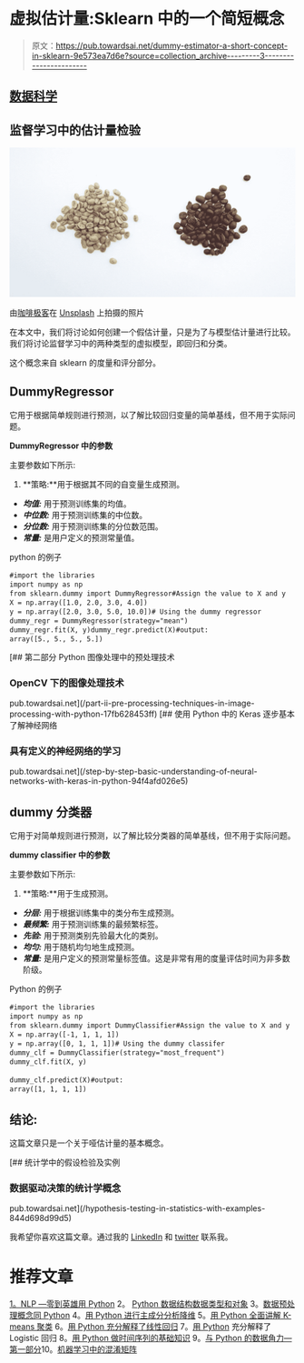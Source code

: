 # 虚拟估计量:Sklearn 中的一个简短概念

> 原文：<https://pub.towardsai.net/dummy-estimator-a-short-concept-in-sklearn-9e573ea7d6e?source=collection_archive---------3----------------------->

## [数据科学](https://towardsai.net/p/category/data-science)

## 监督学习中的估计量检验

![](img/19d3bbb95a3edd1c3fba57177b180daa.png)

由[咖啡极客](https://unsplash.com/@coffeegeek?utm_source=medium&utm_medium=referral)在 [Unsplash](https://unsplash.com?utm_source=medium&utm_medium=referral) 上拍摄的照片

在本文中，我们将讨论如何创建一个假估计量，只是为了与模型估计量进行比较。我们将讨论监督学习中的两种类型的虚拟模型，即回归和分类。

这个概念来自 sklearn 的度量和评分部分。

## DummyRegressor

它用于根据简单规则进行预测，以了解比较回归变量的简单基线，但不用于实际问题。

**DummyRegressor 中的参数**

主要参数如下所示:

1.  **策略:**用于根据其不同的自变量生成预测。

*   ***均值:*** 用于预测训练集的均值。
*   ***中位数:*** 用于预测训练集的中位数。
*   ***分位数:*** 用于预测训练集的分位数范围。
*   ***常量:*** 是用户定义的预测常量值。

python 的例子

```
#import the libraries
import numpy as np
from sklearn.dummy import DummyRegressor#Assign the value to X and y
X = np.array([1.0, 2.0, 3.0, 4.0])
y = np.array([2.0, 3.0, 5.0, 10.0])# Using the dummy regressor
dummy_regr = DummyRegressor(strategy="mean")
dummy_regr.fit(X, y)dummy_regr.predict(X)#output:
array([5., 5., 5., 5.])
```

[](/part-ii-pre-processing-techniques-in-image-processing-with-python-17fb628453ff) [## 第二部分 Python 图像处理中的预处理技术

### OpenCV 下的图像处理技术

pub.towardsai.net](/part-ii-pre-processing-techniques-in-image-processing-with-python-17fb628453ff) [](/step-by-step-basic-understanding-of-neural-networks-with-keras-in-python-94f4afd026e5) [## 使用 Python 中的 Keras 逐步基本了解神经网络

### 具有定义的神经网络的学习

pub.towardsai.net](/step-by-step-basic-understanding-of-neural-networks-with-keras-in-python-94f4afd026e5) 

## dummy 分类器

它用于对简单规则进行预测，以了解比较分类器的简单基线，但不用于实际问题。

**dummy classifier 中的参数**

主要参数如下所示:

1.  **策略:**用于生成预测。

*   ***分层:*** 用于根据训练集中的类分布生成预测。
*   ***最频繁:*** 用于预测训练集的最频繁标签。
*   ***先验:*** 用于预测类别先验最大化的类别。
*   ***均匀:*** 用于随机均匀地生成预测。
*   ***常量:*** 是用户定义的预测常量标签值。这是非常有用的度量评估时间为非多数阶级。

Python 的例子

```
#import the libraries
import numpy as np
from sklearn.dummy import DummyClassifier#Assign the value to X and y
X = np.array([-1, 1, 1, 1])
y = np.array([0, 1, 1, 1])# Using the dummy classifer
dummy_clf = DummyClassifier(strategy="most_frequent")
dummy_clf.fit(X, y)

dummy_clf.predict(X)#output:
array([1, 1, 1, 1])
```

## 结论:

这篇文章只是一个关于哑估计量的基本概念。

[](/hypothesis-testing-in-statistics-with-examples-844d698d99d5) [## 统计学中的假设检验及实例

### 数据驱动决策的统计学概念

pub.towardsai.net](/hypothesis-testing-in-statistics-with-examples-844d698d99d5) 

我希望你喜欢这篇文章。通过我的 [LinkedIn](https://www.linkedin.com/in/data-scientist-95040a1ab/) 和 [twitter](https://twitter.com/amitprius) 联系我。

# 推荐文章

[1。NLP —零到英雄用 Python](https://medium.com/towards-artificial-intelligence/nlp-zero-to-hero-with-python-2df6fcebff6e?sk=2231d868766e96b13d1e9d7db6064df1)
2。 [Python 数据结构数据类型和对象](https://medium.com/towards-artificial-intelligence/python-data-structures-data-types-and-objects-244d0a86c3cf?sk=42f4b462499f3fc3a160b21e2c94dba6)
3。[数据预处理概念同 Python](/data-preprocessing-concepts-with-python-b93c63f14bb6?source=friends_link&sk=5cc4ac66c6c02a6f02077fd43df9681a)
4。[用 Python 进行主成分分析降维](/principal-component-analysis-in-dimensionality-reduction-with-python-1a613006d531?source=friends_link&sk=3ed0671fdc04ba395dd36478bcea8a55)
5。[用 Python 全面讲解 K-means 聚类](https://medium.com/towards-artificial-intelligence/fully-explained-k-means-clustering-with-python-e7caa573176a?source=friends_link&sk=9c5c613ceb10f2d203712634f3b6fb28)
6。[用 Python 充分解释了线性回归](https://medium.com/towards-artificial-intelligence/fully-explained-linear-regression-with-python-fe2b313f32f3?source=friends_link&sk=53c91a2a51347ec2d93f8222c0e06402)
7。[用 Python](https://medium.com/towards-artificial-intelligence/fully-explained-logistic-regression-with-python-f4a16413ddcd?source=friends_link&sk=528181f15a44e48ea38fdd9579241a78)
充分解释了 Logistic 回归 8。[用 Python 做时间序列的基础知识](https://medium.com/towards-artificial-intelligence/basic-of-time-series-with-python-a2f7cb451a76?source=friends_link&sk=09d77be2d6b8779973e41ab54ebcf6c5)
9。[与 Python 的数据角力—第一部分](/data-wrangling-with-python-part-1-969e3cc81d69?source=friends_link&sk=9c3649cf20f31a5c9ead51c50c89ba0b)10。[机器学习中的混淆矩阵](https://medium.com/analytics-vidhya/confusion-matrix-in-machine-learning-91b6e2b3f9af?source=friends_link&sk=11c6531da0bab7b504d518d02746d4cc)